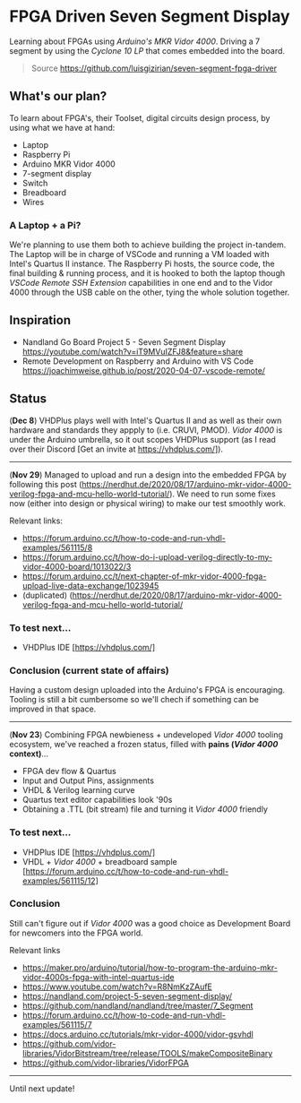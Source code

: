 # FPGA Driven Seven Segment Display
Learning about FPGAs using *Arduino's MKR Vidor 4000*. Driving a 7 segment by using the *Cyclone 10 LP* that comes embedded into the board.

> Source https://github.com/luisgizirian/seven-segment-fpga-driver

## What's our plan?
To learn about FPGA's, their Toolset, digital circuits design process, by using what we have at hand:

* Laptop
* Raspberry Pi
* Arduino MKR Vidor 4000
* 7-segment display
* Switch
* Breadboard
* Wires

### A Laptop + a Pi?

We're planning to use them both to achieve building the project in-tandem. The Laptop will be in charge of VSCode and running a VM loaded with Intel's Quartus II instance. The Raspberry Pi hosts, the source code, the final building & running process, and it is hooked to both the laptop though *VSCode Remote SSH Extension* capabilities in one end and to the Vidor 4000 through the USB cable on the other, tying the whole solution together.

## Inspiration

* Nandland Go Board Project 5 - Seven Segment Display https://youtube.com/watch?v=iT9MVuIZFJ8&feature=share
* Remote Development on Raspberry and Arduino with VS Code https://joachimweise.github.io/post/2020-04-07-vscode-remote/

## Status

(**Dec 8**) VHDPlus plays well with Intel's Quartus II and as well as their own hardware and standards they appply to (i.e. CRUVI, PMOD). *Vidor 4000* is under the Arduino umbrella, so it out scopes VHDPlus support (as I read over their Discord [Get an invite at https://vhdplus.com/]).

---

(**Nov 29**) Managed to upload and run a design into the embedded FPGA by following this post (https://nerdhut.de/2020/08/17/arduino-mkr-vidor-4000-verilog-fpga-and-mcu-hello-world-tutorial/). We need to run some fixes now (either into design or physical wiring) to make our test smoothly work.

Relevant links:
- https://forum.arduino.cc/t/how-to-code-and-run-vhdl-examples/561115/8
- https://forum.arduino.cc/t/how-do-i-upload-verilog-directly-to-my-vidor-4000-board/1013022/3
- https://forum.arduino.cc/t/next-chapter-of-mkr-vidor-4000-fpga-upload-live-data-exchange/1023945
- (duplicated) (https://nerdhut.de/2020/08/17/arduino-mkr-vidor-4000-verilog-fpga-and-mcu-hello-world-tutorial/

### To test next...

* VHDPlus IDE [https://vhdplus.com/]

### Conclusion (current state of affairs)
Having a custom design uploaded into the Arduino's FPGA is encouraging. Tooling is still a bit cumbersome so we'll chech if something can be improved in that space. 

---

(**Nov 23**) Combining FPGA newbieness + undeveloped *Vidor 4000* tooling ecosystem, we've reached a frozen status, filled with **pains (*Vidor 4000* context)**...

* FPGA dev flow & Quartus
 * Input and Output Pins, assignments
 * VHDL & Verilog learning curve
 * Quartus text editor capabilities look '90s
 * Obtaining a .TTL (bit stream) file and turning it *Vidor 4000* friendly

### To test next...

* VHDPlus IDE [https://vhdplus.com/]
* VHDL + *Vidor 4000* + breadboard sample [https://forum.arduino.cc/t/how-to-code-and-run-vhdl-examples/561115/12]

### Conclusion

Still can't figure out if *Vidor 4000* was a good choice as Development Board for newcomers into the FPGA world.

Relevant links
- https://maker.pro/arduino/tutorial/how-to-program-the-arduino-mkr-vidor-4000s-fpga-with-intel-quartus-ide
- https://www.youtube.com/watch?v=R8NmKzZAufE
- https://nandland.com/project-5-seven-segment-display/
- https://github.com/nandland/nandland/tree/master/7_Segment
- https://forum.arduino.cc/t/how-to-code-and-run-vhdl-examples/561115/7
- https://docs.arduino.cc/tutorials/mkr-vidor-4000/vidor-gsvhdl
- https://github.com/vidor-libraries/VidorBitstream/tree/release/TOOLS/makeCompositeBinary
- https://github.com/vidor-libraries/VidorFPGA

---

Until next update!
